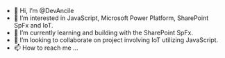 - 👋 Hi, I’m @DevAncile
- 👀 I’m interested in JavaScript, Microsoft Power Platform, SharePoint SpFx and IoT.
- 🌱 I’m currently learning and building with the SharePoint SpFx.
- 💞️ I’m looking to collaborate on project involving IoT utilizing JavaScript.
- 📫 How to reach me ...

<!---
DevAncile/DevAncile is a ✨ special ✨ repository because its `README.md` (this file) appears on your GitHub profile.
You can click the Preview link to take a look at your changes.
--->
